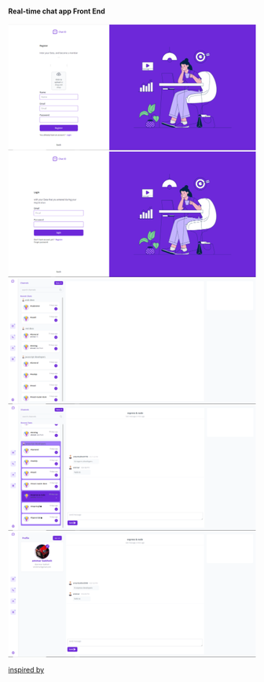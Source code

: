 #### Real-time chat app Front End

<img src="./img/register.PNG" />
<img src="./img/login.PNG" />
<img src="./img/home.PNG" />
<img src="./img/sidebar.PNG" />
<img src="./img/profile.PNG" />

<a href="https://preview.themeforest.net/item/dreamschat-messenger-html-template/full_screen_preview/27670050?_ga=2.136523952.1037318362.1697228775-1836237826.1695987443&_gac=1.21186505.1695987705.CjwKCAjw69moBhBgEiwAUFCx2HesrxitRCHIwHXE3JZ57GCes-P1CqOt8Im-fJIUxl-5VIIBCqKv-BoCXV4QAvD_BwE"> inspired by </a>